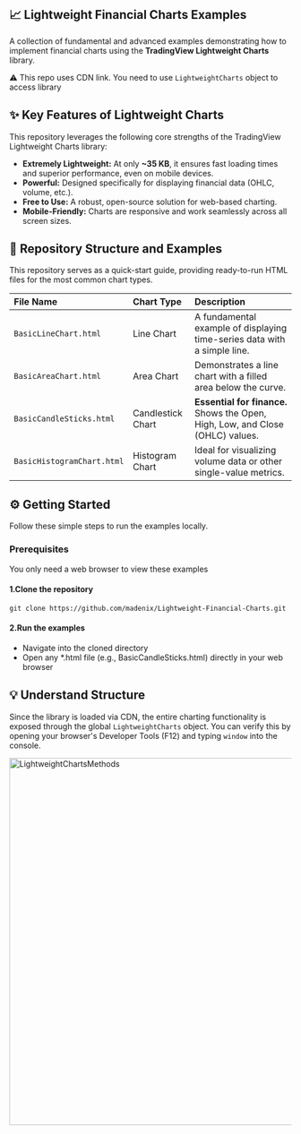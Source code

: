 ## ​📈 Lightweight Financial Charts Examples

A collection of fundamental and advanced examples demonstrating how to implement financial charts using the **TradingView Lightweight Charts** library.

⚠️ This repo uses CDN link. You need to use `LightweightCharts` object to access library 

## ✨ Key Features of Lightweight Charts

This repository leverages the following core strengths of the TradingView Lightweight Charts library:

* **Extremely Lightweight:** At only **~35 KB**, it ensures fast loading times and superior performance, even on mobile devices.
* **Powerful:** Designed specifically for displaying financial data (OHLC, volume, etc.).
* **Free to Use:** A robust, open-source solution for web-based charting.
* **Mobile-Friendly:** Charts are responsive and work seamlessly across all screen sizes.

## 📁 Repository Structure and Examples

This repository serves as a quick-start guide, providing ready-to-run HTML files for the most common chart types.

| File Name | Chart Type | Description |
| :--- | :--- | :--- |
| `BasicLineChart.html` | Line Chart | A fundamental example of displaying time-series data with a simple line. |
| `BasicAreaChart.html` | Area Chart | Demonstrates a line chart with a filled area below the curve. |
| `BasicCandleSticks.html` | Candlestick Chart | **Essential for finance.** Shows the Open, High, Low, and Close (OHLC) values. |
| `BasicHistogramChart.html` | Histogram Chart | Ideal for visualizing volume data or other single-value metrics. |

## ⚙️ Getting Started

Follow these simple steps to run the examples locally.

### Prerequisites

You only need a web browser to view these examples

#### 1.Clone the repository

```
git clone https://github.com/madenix/Lightweight-Financial-Charts.git
```

#### 2.Run the examples
- Navigate into the cloned directory
- Open any *.html file (e.g., BasicCandleSticks.html) directly in your web browser

## ​💡 Understand Structure

Since the library is loaded via CDN, the entire charting functionality is exposed through the global `LightweightCharts` object. You can verify this by opening your browser's Developer Tools (F12) and typing `window` into the console.

<img width="738" height="656" alt="LightweightChartsMethods" src="https://github.com/user-attachments/assets/e11022a4-82a1-49d4-b977-18a5133e213a" />
